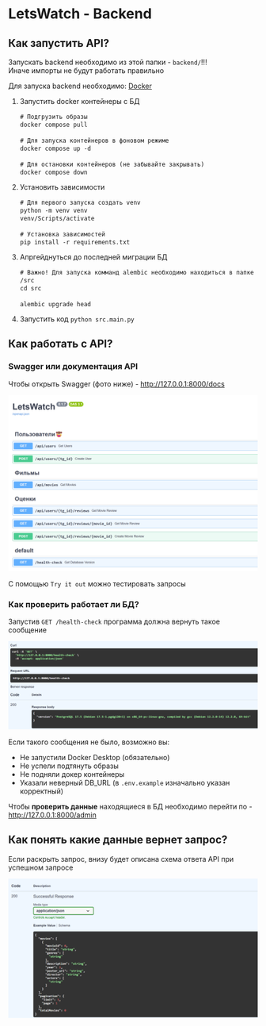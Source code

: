 # LetsWatch - Backend

## Как запустить API?

Запускать backend необходимо из этой папки - `backend/`!!!  
Иначе импорты не будут работать правильно

Для запуска backend необходимо: [Docker](https://www.docker.com/products/docker-desktop/)

1. Запустить docker контейнеры с БД

    ```shell
    # Подгрузить образы 
    docker compose pull
    
    # Для запуска контейнеров в фоновом режиме
    docker compose up -d
    
    # Для остановки контейнеров (не забывайте закрывать)
    docker compose down
    ```

2. Установить зависимости

    ```shell
    # Для первого запуска создать venv
    python -m venv venv
    venv/Scripts/activate 
    
    # Установка зависимостей
    pip install -r requirements.txt
    ```

3. Апргейднуться до последней миграции БД

    ```shell
    # Важно! Для запуска комманд alembic необходимо находиться в папке /src
    cd src
   
    alembic upgrade head
    ```

4. Запустить код `python src.main.py`

## Как работать с API?

### Swagger или документация API

Чтобы открыть Swagger (фото ниже) - http://127.0.0.1:8000/docs

![img.png](public/swagger.png)

С помощью `Try it out` можно тестировать запросы

### Как проверить работает ли БД?

Запустив `GET /health-check` программа должна вернуть такое сообщение

![img.png](public/health-response.png)

Если такого сообщения не было, возможно вы:
- Не запустили Docker Desktop (обязательно)
- Не успели подтянуть образы
- Не подняли докер контейнеры
- Указали неверный DB_URL (в `.env.example` изначально указан корректный)

Чтобы **проверить данные** находящиеся в БД необходимо перейти 
по - http://127.0.0.1:8000/admin

## Как понять какие данные вернет запрос?

Если раскрыть запрос, внизу будет описана схема ответа API при успешном запросе

![img.png](public/pydantic.png)